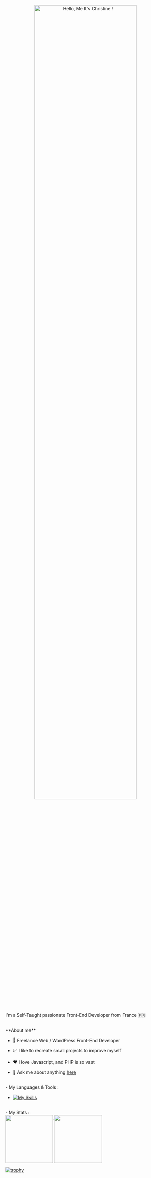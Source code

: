 <p align="center"><a href="https://github.com/ChristineCRATO"><img width="80%" alt="Hello, Me It's Christine !" src="./assets/gh-readme-header.png" /></a></p>

<br />

I'm a Self-Taught passionate Front-End Developer from France 🇫🇷

<br />
**About me**

- 💼 Freelance Web / WordPress Front-End Developer

- 📈 I like to recreate small projects to improve myself

- ❤️ I love Javascript, and PHP is so vast

- 💬 Ask me about anything [here](gitpixel54@gmail.com)
 
<br />
- My Languages & Tools :
<br />

- [![My Skills](https://skillicons.dev/icons?i=html,css,sass,php,js,mysql,wordpress,vscode,jquery,figma,codepen,github,gmail,linkedin,notion&perline=7)](https://skillicons.dev)

<br />
- My Stats :
<br />

<a href="https://github.com/ChristineCRATO">
  <img height="150" align="top" src="https://github-readme-stats.vercel.app/api/top-langs/?username=ChristineCRATO&layout=compact&theme=rose" />
</a>
<a href="https://github.com/ChristineCRATO/github-readme-stats">
  <img height="150" align="top" src="https://github-readme-stats.vercel.app/api?username=ChristineCRATO&show_icons=true&theme=rose" />
</a>


  [![trophy](https://github-profile-trophy.vercel.app/?username=ChristineCRATO&theme=rose)](https://github.com/ChristineCRATO/github-profile-trophy)

<br />
